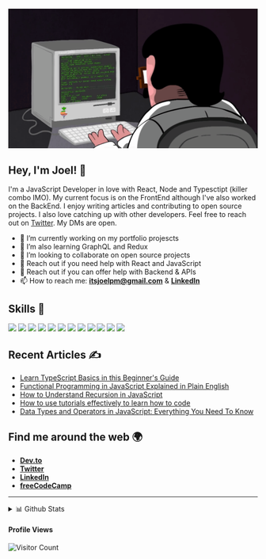 ![gif](programming.gif)

## **Hey, I'm Joel!** 👋

I'm a JavaScript Developer in love with React, Node and Typesctipt (killer combo IMO). My current focus is on the FrontEnd although I've also worked on the BackEnd.
I enjoy writing articles and contributing to open source projects. I also love catching up with other developers. Feel free to reach out on [Twitter](https://twitter.com/codingknite). My DMs are open.

- 🔭 I’m currently working on my portfolio projescts
- 🌱 I’m also learning GraphQL and Redux
- 👯 I’m looking to collaborate on open source projects
- 💬 Reach out if you need help with React and JavaScript
- 🤔 Reach out if you can offer help with Backend & APIs
- 📫 How to reach me: [**itsjoelpm@gmail.com**](mailto:itsjoelpm@gmail.com) & [**LinkedIn**](https://linkedin.com/in/joelmugalu)


## Skills 🚀

![](https://img.shields.io/badge/HTML5-E34F26?style=for-the-badge&logo=html5&logoColor=white)
![](https://img.shields.io/badge/CSS3-1572B6?style=for-the-badge&logo=css3&logoColor=white)
![](https://img.shields.io/badge/Sass-CC6699?style=for-the-badge&logo=sass&logoColor=white)
![](https://img.shields.io/badge/React-20232A?style=for-the-badge&logo=react&logoColor=61DAFB)
![](https://img.shields.io/badge/Styled%20Components-d06ebe?style=for-the-badge&logo=styled-components&logoColor=white)
![](https://img.shields.io/badge/JavaScript-F7DF1E?style=for-the-badge&logo=javascript&logoColor=black)
![](https://img.shields.io/badge/Typescript-2f74c0?style=for-the-badge&logo=typescript&logoColor=white)
![](https://img.shields.io/badge/Node.js-43853D?style=for-the-badge&logo=node.js&logoColor=white)
![](https://img.shields.io/badge/Express.js-404D59?style=for-the-badge)
![](https://img.shields.io/badge/MongoDB-4EA94B?style=for-the-badge&logo=mongodb&logoColor=white)
![](https://img.shields.io/badge/Cypress-1f2937?style=for-the-badge&logo=cypress&logoColor=white)
![](https://img.shields.io/badge/Jest-944058?style=for-the-badge&logo=jest&logoColor=white)



## Recent Articles ✍️

- [Learn TypeScript Basics in this Beginner's Guide](https://www.freecodecamp.org/news/learn-typescript-basics/)
- [Functional Programming in JavaScript Explained in Plain English](https://www.freecodecamp.org/news/functional-programming-in-javascript-explained-in-plain-english/)
- [How to Understand Recursion in JavaScript](https://www.freecodecamp.org/news/understanding-recursion-in-javascript/)
- [How to use tutorials effectively to learn how to code](https://dev.to/codingknite/how-to-use-tutorials-to-learn-code-effectively-377f)
- [Data Types and Operators in JavaScript: Everything You Need To Know](https://dev.to/codingknite/data-types-and-operators-in-javascript-everything-you-need-to-know-ah1)

## Find me around the web 🌍

- [**Dev.to**](https://dev.to/codingknite)
- [**Twitter**](https://twitter.com/codingknite)
- [**LinkedIn**](https://www.linkedin.com/in/joelmugalu)
- [**freeCodeCamp**](https://freecodecamp.org/news/author/codingknite)

********

  
<details>
  <summary>📊 Github Stats</summary>

  <p align="center"> <img src="https://github-readme-stats.vercel.app/api?username=codingknite&show_icons=true&theme=gotham" alt="Joel's Stats" /> 

</details>

  #### Profile Views
  
![Visitor Count](https://profile-counter.glitch.me/{codingknite}/count.svg) 
